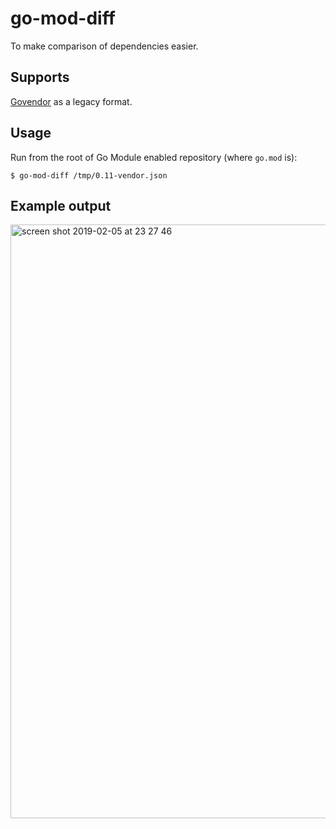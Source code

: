 # go-mod-diff

To make comparison of dependencies easier.

## Supports

[Govendor](https://github.com/kardianos/govendor) as a legacy format.

## Usage

Run from the root of Go Module enabled repository (where `go.mod` is):
```
$ go-mod-diff /tmp/0.11-vendor.json
```

## Example output

<img width="950" alt="screen shot 2019-02-05 at 23 27 46" src="https://user-images.githubusercontent.com/287584/52308480-b7193e80-299d-11e9-9403-de11c636075a.png">
